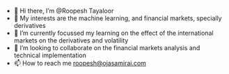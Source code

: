 - 👋 Hi there, I’m @Roopesh Tayaloor
- 👀 My interests are the machine learning, and financial markets, specially derivatives
- 🌱 I’m currently focussed my learning on the effect of the international markets on the derivatives and volatility 
- 💞️ I’m looking to collaborate on the financial markets analysis and technical implementation
- 📫 How to reach me roopesh@ojasamirai.com

<!---
Roopesht/Roopesht is a ✨ special ✨ repository because its `README.md` (this file) appears on your GitHub profile.
You can click the Preview link to take a look at your changes.
--->
